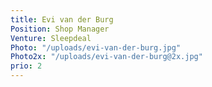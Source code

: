 ```yaml
---
title: Evi van der Burg
Position: Shop Manager
Venture: Sleepdeal
Photo: "/uploads/evi-van-der-burg.jpg"
Photo2x: "/uploads/evi-van-der-burg@2x.jpg"
prio: 2
---
```


